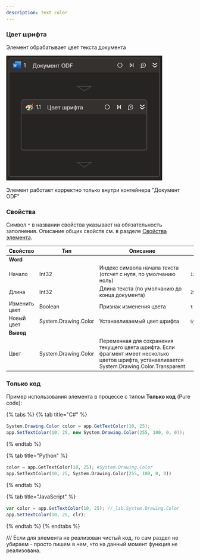 ```yaml
---
description: Text color
---
```


### Цвет шрифта

Элемент обрабатывает цвет текста документа  

![](../../../resources/basic/myoffice/text/odfdoc-font-color.png)

Элемент работает корректно только внутри контейнера "Документ ODF"

### Свойства
Символ `*` в названии свойства указывает на обязательность заполнения. Описание общих свойств см. в разделе [Свойства элемента](https://docs.primo-rpa.ru/primo-rpa/primo-studio/process/elements#svoistva-elementa).

| Свойство     | Тип    | Описание                                  | Пример          |
| ------------ | ------ | ----------------------------------------- | --------------- |
| **Word** | | | |
| Начало   | Int32 | Индекс символа начала текста (отсчет с нуля, по умолчанию ноль) | `12` |
| Длина   | Int32 |  Длина текста (по умолчанию до конца документа) | `25` |
| Изменить цвет   | Boolean |  Признак изменения цвета | `true` |
| Новый цвет  | System.Drawing.Color | Устанавливаемый цвет шрифта |`System.Drawing.Color.LightBlue`|
| **Вывод** | | | |
| Цвет  | System.Drawing.Color | Переменная для сохранения текущего цвета шрифта. Если фрагмент имеет несколько цветов шрифта, устанавливается System.Drawing.Color.Transparent  ||


### Только код
Пример использования элемента в процессе с типом **Только код** (Pure code):

{% tabs %}
{% tab title="C#" %}
```csharp
System.Drawing.Color color = app.GetTextColor(10, 25);
app.SetTextColor(10, 25, new System.Drawing.Color(255, 100, 0, 0));
```
{% endtab %}

{% tab title="Python" %}
```python
color = app.GetTextColor(10, 25); #System.Drawing.Color
app.SetTextColor(10, 25, System.Drawing.Color(255, 100, 0, 0))
```
{% endtab %}

{% tab title="JavaScript" %}
```javascript
var color = app.GetTextColor(10, 25); //_lib.System.Drawing.Color
app.SetTextColor(10, 25, clr);
```
{% endtab %}
{% endtabs %}


/// Если для элемента не реализован чистый код, то сам раздел не убираем - просто пишем в нем, что на данный момент функция не реализована.

